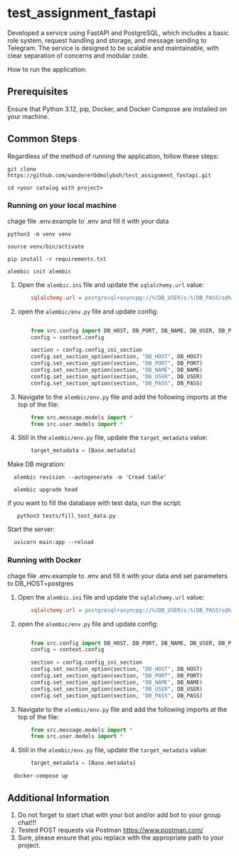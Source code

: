 # test_assignment_fastapi
Developed a service using FastAPI and PostgreSQL, which includes a basic role system, request handling and storage, and message sending to Telegram.  The service is designed to be scalable and maintainable, with clear separation of concerns and modular code.

How to run the application:



## Prerequisites

Ensure that Python 3.12, pip, Docker, and Docker Compose are installed on your machine.


## Common Steps


Regardless of the method of running the application, follow these steps:


```shell
git clone https://github.com/wandererOdmolyboh/test_assignment_fastapi.git
```
```shell
cd <your catalog with project>
```



### Running on your local machine

chage file .env.example to .env and fill it with your data


```shell
python3 -m venv venv
```
```shell
source venv/bin/activate
```
```shell
pip install -r requirements.txt
```

```shell
alembic init alembic
```

1. Open the `alembic.ini` file and update the `sqlalchemy.url` value:

    ```ini
        sqlalchemy.url = postgresql+asyncpg://%(DB_USER)s:%(DB_PASS)s@%(DB_HOST)s/%(DB_NAME)s?async_fallback=True
    ```
2. open the `alembic/env.py` file and update config:

    ```python

        from src.config import DB_HOST, DB_PORT, DB_NAME, DB_USER, DB_PASS
        config = context.config

        section = config.config_ini_section
        config.set_section_option(section, "DB_HOST", DB_HOST)
        config.set_section_option(section, "DB_PORT", DB_PORT)
        config.set_section_option(section, "DB_NAME", DB_NAME)
        config.set_section_option(section, "DB_USER", DB_USER)
        config.set_section_option(section, "DB_PASS", DB_PASS)
   ```
3. Navigate to the `alembic/env.py` file and add the following imports at the top of the file:

    ```python
        from src.message.models import *
        from src.user.models import *
    ```

4. Still in the `alembic/env.py` file, update the `target_metadata` value:

    ```python
        target_metadata = [Base.metadata]
    ```

Make DB migration:
```shell
  alembic revision --autogenerate -m 'Cread table' 
```
```shell
  alembic upgrade head     
```
if you want to fill the database with test data, run the script:
```shell
   python3 tests/fill_test_data.py  
```

Start the server:
```shell
  uvicorn main:app --reload  
```

### Running with Docker

chage file .env.example to .env and fill it with your data  and set parameters to DB_HOST=postgres

1. Open the `alembic.ini` file and update the `sqlalchemy.url` value:

    ```ini
        sqlalchemy.url = postgresql+asyncpg://%(DB_USER)s:%(DB_PASS)s@%(DB_HOST)s/%(DB_NAME)s?async_fallback=True
    ```
2. open the `alembic/env.py` file and update config:

    ```python

        from src.config import DB_HOST, DB_PORT, DB_NAME, DB_USER, DB_PASS
        config = context.config

        section = config.config_ini_section
        config.set_section_option(section, "DB_HOST", DB_HOST)
        config.set_section_option(section, "DB_PORT", DB_PORT)
        config.set_section_option(section, "DB_NAME", DB_NAME)
        config.set_section_option(section, "DB_USER", DB_USER)
        config.set_section_option(section, "DB_PASS", DB_PASS)
   ```
3. Navigate to the `alembic/env.py` file and add the following imports at the top of the file:

    ```python
        from src.message.models import *
        from src.user.models import *
    ```

4. Still in the `alembic/env.py` file, update the `target_metadata` value:

    ```python
        target_metadata = [Base.metadata]
    ```

```shell
  docker-compose up 
```

## Additional Information
1. Do not forget to start chat with your bot and/or add bot to your group chat!!!
2. Tested POST requests via Postman https://www.postman.com/
3. Sure, please ensure that you replace <your catalog with project> with the appropriate path to your project.